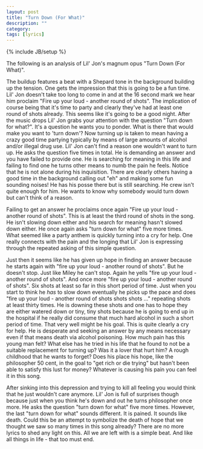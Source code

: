 ```yaml
---
layout: post
title: "Turn Down (For What)"
description: ""
category: 
tags: [lyrics]
---
```

{% include JB/setup %}

The following is an analysis of Lil' Jon's magnum opus "Turn Down (For What)".

The buildup features a beat with a Shepard tone in the background building up the tension. One gets the impression that this is going to be a fun time.  Lil' Jon doesn't take too long to come in and at the 16 second mark we hear him proclaim "Fire up your loud - another round of shots".  The implication of course being that it's time to party and clearly they've had at least one round of shots already.  This seems like it's going to be a good night. After the music drops Lil' Jon grabs your attention with the question "Turn down for what?".  It's a question he wants you to ponder.  What is there that would make you want to 'turn down'?  Now turning up is taken to mean having a crazy good time partying typically by means of large amounts of alcohol and/or illegal drug use.  Lil' Jon can't find a reason one wouldn't want to turn up.  He asks the question five times in total.  He is demanding an answer and you have failed to provide one.  He is searching for meaning in this life and failing to find one he turns other means to numb the pain he feels.  Notice that he is not alone during his inquisition.  There are clearly others having a good time in the background calling out "eh" and making some fun sounding noises! He has his posse there but is still searching.  He crew isn't quite enough for him.  He wants to know why somebody would turn down but can't think of a reason.

Failing to get an answer he proclaims once again "Fire up your loud - another round of shots".  This is at least the third round of shots in the song.  He isn't slowing down either and his search for meaning hasn't slowed down either.  He once again asks "turn down for what" five more times.  What seemed like a party anthem is quickly turning into a cry for help.  One really connects with the pain and the longing that Lil' Jon is expressing through the repeated asking of this simple question.

Just then it seems like he has given up hope in finding an answer because he starts again with "fire up your loud - another round of shots".  But he doesn't stop.  Just like Miley he can't stop.  Again he yells "fire up your loud - another round of shots".  And once more "fire up your loud - another round of shots".  Six shots at least so far in this short period of time.  Just when you start to think he *has* to slow down eventually he picks up the pace and does "fire up your loud - another round of shots shots shots ..." repeating shots at least thirty times.  He is downing these shots and one has to hope they are either watered down or tiny, tiny shots because he is going to end up in the hospital if he really did consume that much hard alcohol in such a short period of time.  That very well might be his goal.  This is quite clearly a cry for help.  He is desperate and seeking an answer by any means necessary even if that means death via alcohol poisoning.  How much pain has this young man felt?  What else has he tried in his life that he found to not be a suitable replacement for turning up?  Was it a lover that hurt him?  A rough childhood that he wants to forget?  Does his place his hope, like the philosopher 50 cent, in the goal to "get rich or die trying" but hasn't been able to satisfy this lust for money?  Whatever is causing his pain you can feel it in this song.

After sinking into this depression and trying to kill all feeling you would think that he just wouldn't care anymore.  Lil' Jon is full of surprises though because just when you think he's down and out he turns philosopher once more.  He asks the question "turn down for what" five more times. However, the last "turn down for what" sounds different.  It is pained.  It sounds like death.  Could this be an attempt to symbolize the death of hope that we thought we saw so many times in this song already?  There are no more lyrics to shed any light on this.  All we are left with is a simple beat.  And like all things in life - that too must end.
